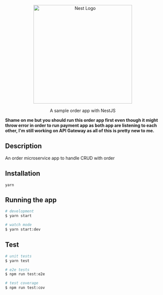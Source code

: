 <p align="center">
  <a href="http://nestjs.com/" target="blank"><img src="https://nestjs.com/img/logo_text.svg" width="320" alt="Nest Logo" /></a>
</p>

  <p align="center">A sample order app with NestJS</p>
  <b align="center">
    Shame on me but you should run this order app first even though it might throw error in order to run payment app as both app are listening to each other, I'm still working on API Gateway as all of this is pretty new to me.
  </b>

## Description

An order microservice app to handle CRUD with order

## Installation

```
yarn
```

## Running the app

```bash
# development
$ yarn start

# watch mode
$ yarn start:dev
```

## Test

```bash
# unit tests
$ yarn test

# e2e tests
$ npm run test:e2e

# test coverage
$ npm run test:cov
```
